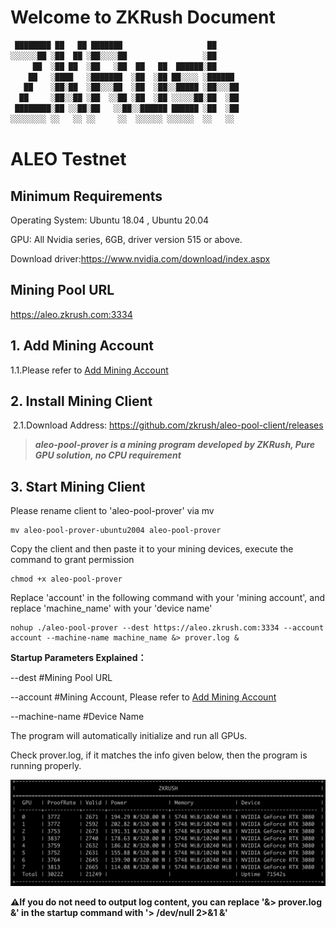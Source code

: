 # **Welcome to ZKRush Document**



```bash
 ████████ ██   ██ ███████                   ██     
░░░░░░██ ░██  ██ ░██░░░░██                 ░██     
     ██  ░██ ██  ░██   ░██  ██   ██  ██████░██     
    ██   ░████   ░███████  ░██  ░██ ██░░░░ ░██████ 
   ██    ░██░██  ░██░░░██  ░██  ░██░░█████ ░██░░░██
  ██     ░██░░██ ░██  ░░██ ░██  ░██ ░░░░░██░██  ░██
 ████████░██ ░░██░██   ░░██░░██████ ██████ ░██  ░██
░░░░░░░░ ░░   ░░ ░░     ░░  ░░░░░░ ░░░░░░  ░░   ░░ 
```



# ALEO Testnet

## Minimum Requirements

Operating System: Ubuntu 18.04 , Ubuntu 20.04

GPU: All Nvidia series, 6GB, driver version 515 or above.

Download driver:https://www.nvidia.com/download/index.aspx



## Mining Pool URL

https://aleo.zkrush.com:3334



## 1. Add Mining Account

1.1.Please refer to  [Add Mining Account](https://github.com/zkrush/aleo-pool-client/blob/master/docs/en/_document/miner_account.md)



## 2. Install Mining Client

 2.1.Download Address: https://github.com/zkrush/aleo-pool-client/releases

> ***aleo-pool-prover is a mining program developed by ZKRush, Pure GPU solution, no CPU requirement***



## 3. Start Mining Client

Please rename client to 'aleo-pool-prover' via mv

```shell
mv aleo-pool-prover-ubuntu2004 aleo-pool-prover
```

Copy the client and then paste it to your mining devices, execute the command to grant permission

```shell
chmod +x aleo-pool-prover
```

Replace 'account' in the following command with your 'mining account', and replace 'machine_name' with your 'device name'

```shell
nohup ./aleo-pool-prover --dest https://aleo.zkrush.com:3334 --account account --machine-name machine_name &> prover.log &
```

**Startup Parameters Explained：**

--dest #Mining Pool URL

--account #Mining Account, Please refer to  [Add Mining Account](https://github.com/zkrush/aleo-pool-client/blob/master/docs/en/_document/miner_account.md)

--machine-name #Device Name

The program will automatically initialize and run all GPUs.

Check prover.log, if it matches the info given below, then the program is running properly.

![prover_log](./_media/prover_log.png)

**⚠️If you do not need to output log content, you can replace '&> prover.log &' in the startup command with '> /dev/null 2>&1 &'**







